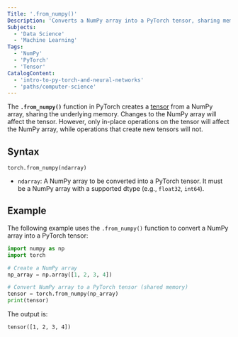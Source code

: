 ```yaml
---
Title: '.from_numpy()'
Description: 'Converts a NumPy array into a PyTorch tensor, sharing memory between both and changes to one affect the other.'
Subjects:
  - 'Data Science'
  - 'Machine Learning'
Tags:
  - 'NumPy'
  - 'PyTorch'
  - 'Tensor'
CatalogContent:
  - 'intro-to-py-torch-and-neural-networks'
  - 'paths/computer-science'
---
```


The **`.from_numpy()`** function in PyTorch creates a [tensor](https://www.codecademy.com/resources/docs/pytorch/tensors) from a NumPy array, sharing the underlying memory. Changes to the NumPy array will affect the tensor. However, only in-place operations on the tensor will affect the NumPy array, while operations that create new tensors will not.

## Syntax

```pseudo
torch.from_numpy(ndarray)
```

- `ndarray`: A NumPy array to be converted into a PyTorch tensor. It must be a NumPy array with a supported dtype (e.g., `float32`, `int64`).

## Example

The following example uses the `.from_numpy()` function to convert a NumPy array into a PyTorch tensor:

```py
import numpy as np
import torch

# Create a NumPy array
np_array = np.array([1, 2, 3, 4])

# Convert NumPy array to a PyTorch tensor (shared memory)
tensor = torch.from_numpy(np_array)
print(tensor)
```

The output is:

```shell
tensor([1, 2, 3, 4])
```
